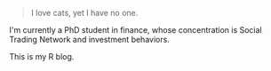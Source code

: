 > I love cats, yet I have no one.

I'm currently a PhD student in finance, whose concentration is Social Trading Network and investment behaviors.

This is my R blog.
